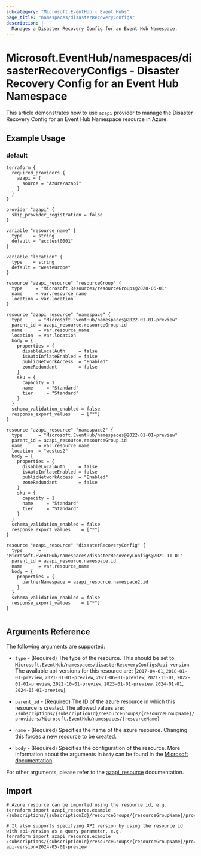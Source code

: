 ```yaml
---
subcategory: "Microsoft.EventHub - Event Hubs"
page_title: "namespaces/disasterRecoveryConfigs"
description: |-
  Manages a Disaster Recovery Config for an Event Hub Namespace.
---
```


# Microsoft.EventHub/namespaces/disasterRecoveryConfigs - Disaster Recovery Config for an Event Hub Namespace

This article demonstrates how to use `azapi` provider to manage the Disaster Recovery Config for an Event Hub Namespace resource in Azure.

## Example Usage

### default

```hcl
terraform {
  required_providers {
    azapi = {
      source = "Azure/azapi"
    }
  }
}

provider "azapi" {
  skip_provider_registration = false
}

variable "resource_name" {
  type    = string
  default = "acctest0001"
}

variable "location" {
  type    = string
  default = "westeurope"
}

resource "azapi_resource" "resourceGroup" {
  type     = "Microsoft.Resources/resourceGroups@2020-06-01"
  name     = var.resource_name
  location = var.location
}

resource "azapi_resource" "namespace" {
  type      = "Microsoft.EventHub/namespaces@2022-01-01-preview"
  parent_id = azapi_resource.resourceGroup.id
  name      = var.resource_name
  location  = var.location
  body = {
    properties = {
      disableLocalAuth     = false
      isAutoInflateEnabled = false
      publicNetworkAccess  = "Enabled"
      zoneRedundant        = false
    }
    sku = {
      capacity = 1
      name     = "Standard"
      tier     = "Standard"
    }
  }
  schema_validation_enabled = false
  response_export_values    = ["*"]
}

resource "azapi_resource" "namespace2" {
  type      = "Microsoft.EventHub/namespaces@2022-01-01-preview"
  parent_id = azapi_resource.resourceGroup.id
  name      = var.resource_name
  location  = "westus2"
  body = {
    properties = {
      disableLocalAuth     = false
      isAutoInflateEnabled = false
      publicNetworkAccess  = "Enabled"
      zoneRedundant        = false
    }
    sku = {
      capacity = 1
      name     = "Standard"
      tier     = "Standard"
    }
  }
  schema_validation_enabled = false
  response_export_values    = ["*"]
}

resource "azapi_resource" "disasterRecoveryConfig" {
  type      = "Microsoft.EventHub/namespaces/disasterRecoveryConfigs@2021-11-01"
  parent_id = azapi_resource.namespace.id
  name      = var.resource_name
  body = {
    properties = {
      partnerNamespace = azapi_resource.namespace2.id
    }
  }
  schema_validation_enabled = false
  response_export_values    = ["*"]
}


```



## Arguments Reference

The following arguments are supported:

* `type` - (Required) The type of the resource. This should be set to `Microsoft.EventHub/namespaces/disasterRecoveryConfigs@api-version`. The available api-versions for this resource are: [`2017-04-01`, `2018-01-01-preview`, `2021-01-01-preview`, `2021-06-01-preview`, `2021-11-01`, `2022-01-01-preview`, `2022-10-01-preview`, `2023-01-01-preview`, `2024-01-01`, `2024-05-01-preview`].

* `parent_id` - (Required) The ID of the azure resource in which this resource is created. The allowed values are:  
  `/subscriptions/{subscriptionId}/resourceGroups/{resourceGroupName}/providers/Microsoft.EventHub/namespaces/{resourceName}`

* `name` - (Required) Specifies the name of the azure resource. Changing this forces a new resource to be created.

* `body` - (Required) Specifies the configuration of the resource. More information about the arguments in `body` can be found in the [Microsoft documentation](https://learn.microsoft.com/en-us/azure/templates/Microsoft.EventHub/namespaces/disasterRecoveryConfigs?pivots=deployment-language-terraform).

For other arguments, please refer to the [azapi_resource](https://registry.terraform.io/providers/Azure/azapi/latest/docs/resources/resource) documentation.

## Import

 ```shell
 # Azure resource can be imported using the resource id, e.g.
 terraform import azapi_resource.example /subscriptions/{subscriptionId}/resourceGroups/{resourceGroupName}/providers/Microsoft.EventHub/namespaces/{resourceName}/disasterRecoveryConfigs/{resourceName}
 
 # It also supports specifying API version by using the resource id with api-version as a query parameter, e.g.
 terraform import azapi_resource.example /subscriptions/{subscriptionId}/resourceGroups/{resourceGroupName}/providers/Microsoft.EventHub/namespaces/{resourceName}/disasterRecoveryConfigs/{resourceName}?api-version=2024-05-01-preview
 ```
